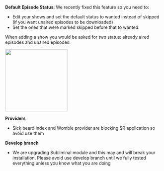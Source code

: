 **Default Episode Status**: 
We recently fixed this feature so you need  to:

- Edit your shows and set the default status to wanted instead of skipped (if you want unaired episodes to be downloaded)
- Set the ones that were marked skipped before that to wanted.

When adding a show you would be asked for two status: already aired episodes and unaired episodes.

<img src="https://cloud.githubusercontent.com/assets/2620870/8724471/3cb943f4-2ba6-11e5-99cd-d645fb9e824f.png" width="200">



**Providers**
- Sick beard index and Womble provider are blocking SR application so avoid use them

**Develop branch**
- We are upgrading Subliminal module and this may and will break your installation. Please avoid use  develop branch until we fully tested everything unless you know what you are doing
